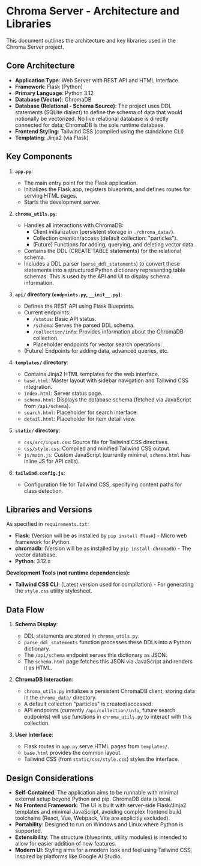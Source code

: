 # Chroma Server - Architecture and Libraries

This document outlines the architecture and key libraries used in the Chroma Server project.

## Core Architecture

*   **Application Type**: Web Server with REST API and HTML Interface.
*   **Framework**: Flask (Python)
*   **Primary Language**: Python 3.12
*   **Database (Vector)**: ChromaDB
*   **Database (Relational - Schema Source)**: The project uses DDL statements (SQLite dialect) to define the schema of data that would notionally be vectorized. No live relational database is directly connected for data; ChromaDB is the sole runtime database.
*   **Frontend Styling**: Tailwind CSS (compiled using the standalone CLI)
*   **Templating**: Jinja2 (via Flask)

## Key Components

1.  **`app.py`**:
    *   The main entry point for the Flask application.
    *   Initializes the Flask app, registers blueprints, and defines routes for serving HTML pages.
    *   Starts the development server.

2.  **`chroma_utils.py`**:
    *   Handles all interactions with ChromaDB:
        *   Client initialization (persistent storage in `./chroma_data/`).
        *   Collection creation/access (default collection: "particles").
        *   (Future) Functions for adding, querying, and deleting vector data.
    *   Contains the DDL (CREATE TABLE statements) for the relational schema.
    *   Includes a DDL parser (`parse_ddl_statements`) to convert these statements into a structured Python dictionary representing table schemas. This is used by the API and UI to display schema information.

3.  **`api/` directory (`endpoints.py`, `__init__.py`)**:
    *   Defines the REST API using Flask Blueprints.
    *   Current endpoints:
        *   `/status`: Basic API status.
        *   `/schema`: Serves the parsed DDL schema.
        *   `/collection/info`: Provides information about the ChromaDB collection.
        *   Placeholder endpoints for vector search operations.
    *   (Future) Endpoints for adding data, advanced queries, etc.

4.  **`templates/` directory**:
    *   Contains Jinja2 HTML templates for the web interface.
    *   `base.html`: Master layout with sidebar navigation and Tailwind CSS integration.
    *   `index.html`: Server status page.
    *   `schema.html`: Displays the database schema (fetched via JavaScript from `/api/schema`).
    *   `search.html`: Placeholder for search interface.
    *   `detail.html`: Placeholder for item detail view.

5.  **`static/` directory**:
    *   `css/src/input.css`: Source file for Tailwind CSS directives.
    *   `css/style.css`: Compiled and minified Tailwind CSS output.
    *   `js/main.js`: Custom JavaScript (currently minimal, `schema.html` has inline JS for API calls).

6.  **`tailwind.config.js`**:
    *   Configuration file for Tailwind CSS, specifying content paths for class detection.

## Libraries and Versions

As specified in `requirements.txt`:

*   **Flask**: (Version will be as installed by `pip install Flask`) - Micro web framework for Python.
*   **chromadb**: (Version will be as installed by `pip install chromadb`) - The vector database.
*   **Python**: 3.12.x

**Development Tools (not runtime dependencies):**

*   **Tailwind CSS CLI**: (Latest version used for compilation) - For generating the `style.css` utility stylesheet.

## Data Flow

1.  **Schema Display**:
    *   DDL statements are stored in `chroma_utils.py`.
    *   `parse_ddl_statements` function processes these DDLs into a Python dictionary.
    *   The `/api/schema` endpoint serves this dictionary as JSON.
    *   The `schema.html` page fetches this JSON via JavaScript and renders it as HTML.

2.  **ChromaDB Interaction**:
    *   `chroma_utils.py` initializes a persistent ChromaDB client, storing data in the `chroma_data/` directory.
    *   A default collection "particles" is created/accessed.
    *   API endpoints (currently `/api/collection/info`, future search endpoints) will use functions in `chroma_utils.py` to interact with this collection.

3.  **User Interface**:
    *   Flask routes in `app.py` serve HTML pages from `templates/`.
    *   `base.html` provides the common layout.
    *   Tailwind CSS (from `static/css/style.css`) styles the interface.

## Design Considerations

*   **Self-Contained**: The application aims to be runnable with minimal external setup beyond Python and pip. ChromaDB data is local.
*   **No Frontend Framework**: The UI is built with server-side Flask/Jinja2 templates and minimal JavaScript, avoiding complex frontend build toolchains (React, Vue, Webpack, Vite are explicitly excluded).
*   **Portability**: Designed to run on Windows and Linux where Python is supported.
*   **Extensibility**: The structure (blueprints, utility modules) is intended to allow for easier addition of new features.
*   **Modern UI**: Styling aims for a modern look and feel using Tailwind CSS, inspired by platforms like Google AI Studio.
